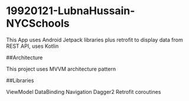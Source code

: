 # 19920121-LubnaHussain-NYCSchools

This App uses Android Jetpack libraries plus retrofit to display data from REST API, uses Kotlin

##Architecture

This project uses MVVM architecture pattern

##Libraries

ViewModel
DataBinding
Navigation 
Dagger2
Retrofit
coroutines
